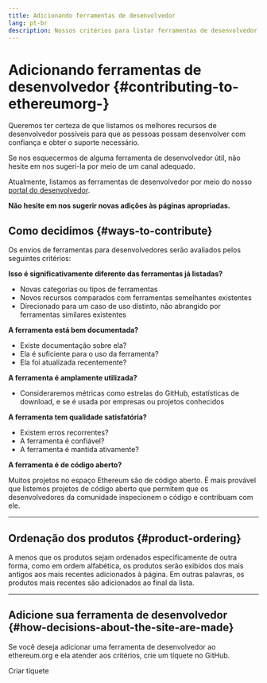 ```yaml
---
title: Adicionando ferramentas de desenvolvedor
lang: pt-br
description: Nossos critérios para listar ferramentas de desenvolvedor no ethereum.org
---
```


# Adicionando ferramentas de desenvolvedor \{#contributing-to-ethereumorg-}

Queremos ter certeza de que listamos os melhores recursos de desenvolvedor possíveis para que as pessoas possam desenvolver com confiança e obter o suporte necessário.

Se nos esquecermos de alguma ferramenta de desenvolvedor útil, não hesite em nos sugeri-la por meio de um canal adequado.

Atualmente, listamos as ferramentas de desenvolvedor por meio do nosso [portal do desenvolvedor](/developers/).

**Não hesite em nos sugerir novas adições às páginas apropriadas.**

## Como decidimos \{#ways-to-contribute}

Os envios de ferramentas para desenvolvedores serão avaliados pelos seguintes critérios:

**Isso é significativamente diferente das ferramentas já listadas?**

- Novas categorias ou tipos de ferramentas
- Novos recursos comparados com ferramentas semelhantes existentes
- Direcionado para um caso de uso distinto, não abrangido por ferramentas similares existentes

**A ferramenta está bem documentada?**

- Existe documentação sobre ela?
- Ela é suficiente para o uso da ferramenta?
- Ela foi atualizada recentemente?

**A ferramenta é amplamente utilizada?**

- Consideraremos métricas como estrelas do GitHub, estatísticas de download, e se é usada por empresas ou projetos conhecidos

**A ferramenta tem qualidade satisfatória?**

- Existem erros recorrentes?
- A ferramenta é confiável?
- A ferramenta é mantida ativamente?

**A ferramenta é de código aberto?**

Muitos projetos no espaço Ethereum são de código aberto. É mais provável que listemos projetos de código aberto que permitem que os desenvolvedores da comunidade inspecionem o código e contribuam com ele.

---

## Ordenação dos produtos \{#product-ordering}

A menos que os produtos sejam ordenados especificamente de outra forma, como em ordem alfabética, os produtos serão exibidos dos mais antigos aos mais recentes adicionados à página. Em outras palavras, os produtos mais recentes são adicionados ao final da lista.

---

## Adicione sua ferramenta de desenvolvedor \{#how-decisions-about-the-site-are-made}

Se você deseja adicionar uma ferramenta de desenvolvedor ao ethereum.org e ela atender aos critérios, crie um tíquete no GitHub.

<ButtonLink to="https://github.com/ethereum/ethereum-org-website/issues/new?assignees=&labels=feature+%3Asparkles%3A%2Ccontent+%3Afountain_pen%3A&template=suggest_dev_tool.yaml">
  Criar tíquete
</ButtonLink>
